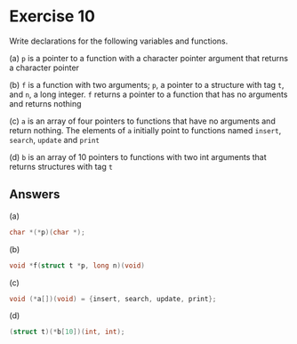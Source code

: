 # Exercise 10

Write declarations for the following variables and functions.

(a) `p` is a pointer to a function with a character pointer argument that returns a character pointer

(b) `f` is a function with two arguments; `p`, a pointer to a structure with tag `t`, and `n`, a long integer. `f` returns a pointer to a function that has no arguments and returns nothing

(c) `a` is an array of four pointers to functions that have no arguments and return nothing. The elements of `a` initially point to functions named `insert`, `search`, `update` and `print`

(d) `b` is an array of 10 pointers to functions with two int arguments that returns structures with tag `t`

## Answers

(a)

```c
char *(*p)(char *);
```

(b)

```c
void *f(struct t *p, long n)(void)
```

(c)

```c
void (*a[])(void) = {insert, search, update, print};
```

(d)

```c
(struct t)(*b[10])(int, int);
```

